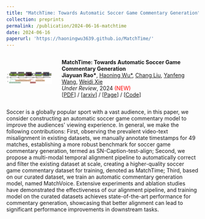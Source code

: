 ```yaml
---
title: "MatchTime: Towards Automatic Soccer Game Commentary Generation"
collection: preprints
permalink: /publication/2024-06-16-matchtime
date: 2024-06-16
paperurl: 'https://haoningwu3639.github.io/MatchTime/'
---
```

<div style="display: flex; align-items: center;"> <!-- 添加align-items: center; 来垂直居中所有子元素 -->
  <div style="flex: 1; width: 25%; text-align: center; margin-right: 5%;"> <!-- text-align: center; 用于水平居中图片 -->
    <img src="https://github.com/jyrao/jyrao.github.io/blob/master/images/research/matchtime.png?raw=true" style="width: 100%; max-width: 100%; height: auto;" alt="描述">
  </div>
  <div style="flex: 3; width: 75%;">
    <p>
    <strong>MatchTime: Towards Automatic Soccer Game Commentary Generation</strong><br>
    <strong>Jiayuan Rao*</strong>, <a href="https://haoningwu3639.github.io/" target="_blank">Haoning Wu*</a>, <a href="https://verg-avesta.github.io/" target="_blank">Chang Liu</a>, <a href="https://cmic.sjtu.edu.cn/wangyanfeng/" target="_blank">Yanfeng Wang</a>, <a href="https://weidixie.github.io/" target="_blank">Weidi Xie</a><br>
    <em>Under Review</em>, 2024 <span style="color: red;">(NEW)</span><br>
    [<a href="https://arxiv.org/pdf/2406.18530" target="_blank">PDF</a>] / [<a href="https://arxiv.org/abs/2406.18530" target="_blank">arxiv</a>] / [<a href="https://haoningwu3639.github.io/MatchTime/" target="_blank">Page</a>] / [<a href="https://github.com/jyrao/MatchTime" target="_blank">Code</a>]
    </p>
  </div>
</div>

Soccer is a globally popular sport with a vast audience, in this paper, we consider constructing an automatic soccer game commentary model to improve the audiences' viewing experience. In general, we make the following contributions: First, observing the prevalent video-text misalignment in existing datasets, we manually annotate timestamps for 49 matches, establishing a more robust benchmark for soccer game commentary generation, termed as SN-Caption-test-align; Second, we propose a multi-modal temporal alignment pipeline to automatically correct and filter the existing dataset at scale, creating a higher-quality soccer game commentary dataset for training, denoted as MatchTime; Third, based on our curated dataset, we train an automatic commentary generation model, named MatchVoice. Extensive experiments and ablation studies have demonstrated the effectiveness of our alignment pipeline, and training model on the curated datasets achieves state-of-the-art performance for commentary generation, showcasing that better alignment can lead to significant performance improvements in downstream tasks.

<!-- Jiayuan Rao*, Haoning Wu*, Chang Liu, Yanfeng Wang, Weidi Xie

[PDF](https://arxiv.org/pdf/2406.18530) / [arxiv]('https://arxiv.org/abs/2406.18530') / [Page](https://haoningwu3639.github.io/MatchTime/) -->
